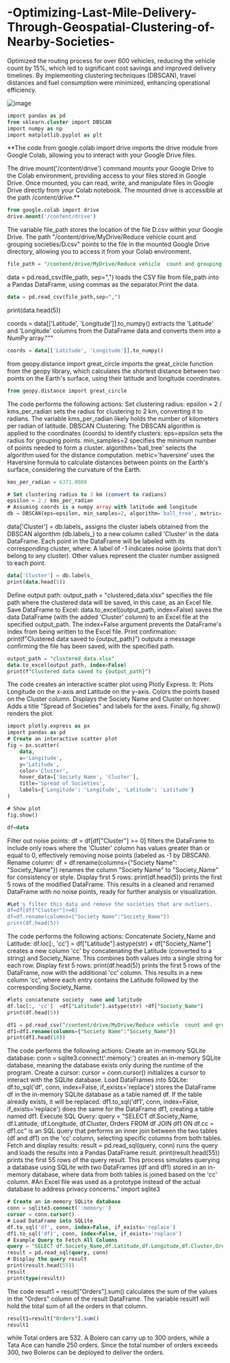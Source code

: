 # -Optimizing-Last-Mile-Delivery-Through-Geospatial-Clustering-of-Nearby-Societies-
Optimized the routing process for over 600 vehicles, reducing the vehicle count by 15%, which led to significant cost savings and improved delivery timelines. By implementing clustering techniques (DBSCAN), travel distances and fuel consumption were minimized, enhancing operational efficiency.

![image](https://github.com/user-attachments/assets/96c9cf03-4d71-4d7f-bc75-46f6714cc6ff)



```sql
import pandas as pd
from sklearn.cluster import DBSCAN
import numpy as np
import matplotlib.pyplot as plt
```


**The code from google.colab import drive imports the drive module from Google Colab, allowing you to interact with your Google Drive files.

The drive.mount('/content/drive') command mounts your Google Drive to the Colab environment, providing access to your files stored in Google Drive. Once mounted, you can read, write, and manipulate files in Google Drive directly from your Colab notebook. The mounted drive is accessible at the path /content/drive.**

```sql
from google.colab import drive
drive.mount('/content/drive')
```

The variable file_path stores the location of the file D.csv within your Google Drive. The path "/content/drive/MyDrive/Reduce vehicle count and grouping societies/D.csv" points to the file in the mounted Google Drive directory, allowing you to access it from your Colab environment.

```sql
file_path = "/content/drive/MyDrive/Reduce vehicle  count and grouping societies/D.csv"  # Replace with your file path
```

data = pd.read_csv(file_path, sep=",") loads the CSV file from file_path into a Pandas DataFrame, using commas as the separator.Print the data.

```sql
data = pd.read_csv(file_path,sep=",")
```
print(data.head(5))


coords = data[['Latitude', 'Longitude']].to_numpy() extracts the 'Latitude' and 'Longitude' columns from the DataFrame data and converts them into a NumPy array."""

```sql
coords = data[['Latitude', 'Longitude']].to_numpy()
```


from geopy.distance import great_circle imports the great_circle function from the geopy library, which calculates the shortest distance between two points on the Earth's surface, using their latitude and longitude coordinates.

```sql
from geopy.distance import great_circle
```

The code performs the following actions:
Set clustering radius: epsilon = 2 / kms_per_radian sets the radius for clustering to 2 km, converting it to radians. The variable kms_per_radian likely holds the number of kilometers per radian of latitude.
DBSCAN Clustering: The DBSCAN algorithm is applied to the coordinates (coords) to identify clusters:
eps=epsilon sets the radius for grouping points.
min_samples=2 specifies the minimum number of points needed to form a cluster.
algorithm='ball_tree' selects the algorithm used for the distance computation.
metric='haversine' uses the Haversine formula to calculate distances between points on the Earth's surface, considering the curvature of the Earth.

```sql
kms_per_radian = 6371.0088

# Set clustering radius to 3 km (convert to radians)
epsilon = 2 / kms_per_radian
# Assuming coords is a numpy array with latitude and longitude
db = DBSCAN(eps=epsilon, min_samples=2, algorithm='ball_tree', metric='haversine').fit(np.radians(coords))
```

data['Cluster'] = db.labels_ assigns the cluster labels obtained from the DBSCAN algorithm (db.labels_) to a new column called 'Cluster' in the data DataFrame. Each point in the DataFrame will be labeled with its corresponding cluster, where:
A label of -1 indicates noise (points that don't belong to any cluster).
Other values represent the cluster number assigned to each point.

```sql
data['Cluster'] = db.labels_
print(data.head(5))
```

Define output path: output_path = "clustered_data.xlsx" specifies the file path where the clustered data will be saved, in this case, as an Excel file.
Save DataFrame to Excel: data.to_excel(output_path, index=False) saves the data DataFrame (with the added 'Cluster' column) to an Excel file at the specified output_path. The index=False argument prevents the DataFrame's index from being written to the Excel file.
Print confirmation: print(f"Clustered data saved to {output_path}") outputs a message confirming the file has been saved, with the specified path.

```sql
output_path = "clustered_data.xlsx"
data.to_excel(output_path, index=False)
print(f"Clustered data saved to {output_path}")
```

The code creates an interactive scatter plot using Plotly Express. It:
Plots Longitude on the x-axis and Latitude on the y-axis.
Colors the points based on the Cluster column.
Displays the Society Name and Cluster on hover.
Adds a title "Spread of Societies" and labels for the axes.
Finally, fig.show() renders the plot.

```sql
import plotly.express as px
import pandas as pd
# Create an interactive scatter plot
fig = px.scatter(
    data,
    x='Longitude',
    y='Latitude',
    color='Cluster',
    hover_data=['Society Name', 'Cluster'],
    title='Spread of Societies',
    labels={'Longitude': 'Longitude', 'Latitude': 'Latitude'}
)

# Show plot
fig.show()
```
```sql
df=data
```
Filter out noise points: df = df[df["Cluster"] >= 0] filters the DataFrame to include only rows where the 'Cluster' column has values greater than or equal to 0, effectively removing noise points (labeled as -1 by DBSCAN).
Rename column: df = df.rename(columns={"Society Name": "Society_Name"}) renames the column "Society Name" to "Society_Name" for consistency or style.
Display first 5 rows: print(df.head(5)) prints the first 5 rows of the modified DataFrame.
This results in a cleaned and renamed DataFrame with no noise points, ready for further analysis or visualization.

```sql
#Let's filter this data and remove the societies that are outliers.
df=df[df["Cluster"]>=0]
df=df.rename(columns={"Society Name":"Society_Name"})
print(df.head(5))
```

The code performs the following actions:
Concatenate Society_Name and Latitude: df.loc[:, 'cc'] = df["Latitude"].astype(str) + df["Society_Name"] creates a new column 'cc' by concatenating the Latitude (converted to a string) and Society_Name. This combines both values into a single string for each row.
Display first 5 rows: print(df.head(5)) prints the first 5 rows of the DataFrame, now with the additional 'cc' column.
This results in a new column 'cc', where each entry contains the Latitude followed by the corresponding Society_Name.

```sql
#lets concatenate society  name and latitude
df.loc[:, 'cc']  =df["Latitude"].astype(str) +df["Society_Name"]
print(df.head(5))
```
```sql
df1 = pd.read_csv("/content/drive/MyDrive/Reduce vehicle  count and grouping societies/societies_orders.csv",sep=",")
df1=df1.rename(columns={"Society Name":"Society_Name"})
print(df1.head(10))
```

The code performs the following actions:
Create an in-memory SQLite database:
conn = sqlite3.connect(':memory:') creates an in-memory SQLite database, meaning the database exists only during the runtime of the program.
Create a cursor:
cursor = conn.cursor() initializes a cursor to interact with the SQLite database.
Load DataFrames into SQLite:
df.to_sql('df', conn, index=False, if_exists='replace') stores the DataFrame df in the in-memory SQLite database as a table named df. If the table already exists, it will be replaced.
df1.to_sql('df1', conn, index=False, if_exists='replace') does the same for the DataFrame df1, creating a table named df1.
Execute SQL Query:
query = "SELECT df.Society_Name, df.Latitude, df.Longitude, df.Cluster, Orders FROM df JOIN df1 ON df.cc = df1.cc" is an SQL query that performs an inner join between the two tables (df and df1) on the 'cc' column, selecting specific columns from both tables.
Fetch and display results:
result = pd.read_sql(query, conn) runs the query and loads the results into a Pandas DataFrame result.
print(result.head(55)) prints the first 55 rows of the query result.
This process simulates querying a database using SQLite with two DataFrames (df and df1) stored in an in-memory database, where data from both tables is joined based on the 'cc' column.
#An Excel file was used as a prototype instead of the actual database to address privacy concerns."
import sqlite3

```sql
# Create an in-memory SQLite database
conn = sqlite3.connect(':memory:')
cursor = conn.cursor()
# Load DataFrame into SQLite
df.to_sql('df', conn, index=False, if_exists='replace')
df1.to_sql('df1', conn, index=False, if_exists='replace')
# Example Query to Fetch All Columns
query = "SELECT df.Society_Name,df.Latitude,df.Longitude,df.Cluster,Orders FROM df join df1 on df.cc=df1.cc"
result = pd.read_sql(query, conn)
# Display the query result
print(result.head(55))
result
print(type(result))
```


The code result1 = result["Orders"].sum() calculates the sum of the values in the "Orders" column of the result DataFrame.
The variable result1 will hold the total sum of all the orders in that column.

```sql
result1=result["Orders"].sum()
result1
```

while Total orders are 532.
A Bolero can carry up to 300 orders, while a Tata Ace can handle 250 orders. Since the total number of orders exceeds 300, two Boleros can be deployed to deliver the orders.

